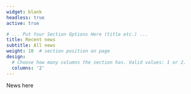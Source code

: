 ```yaml
---
widget: blank
headless: true
active: true

# ... Put Your Section Options Here (title etc.) ...
title: Recent news
subtitle: All news
weight: 10  # section position on page
design:
  # Choose how many columns the section has. Valid values: 1 or 2.
  columns: '2'
---
```


News here
